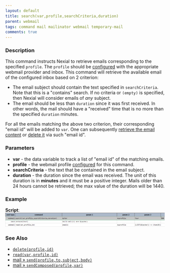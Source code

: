 ```yaml
---
layout: default
title: search(var,profile,searchCriteria,duration)
parent: webmail
tags: command mail mailinator webmail temporary-mail
comments: true
---
```


### Description
This command instructs Nexial to retrieve emails corresponding to the specified `profile`. The `profile` should be 
[configured](index#webmail-configuration-settings) with the appropriate webmail provider and inbox. This command
will retrieve the available email of the configured inbox based on 2 criterion:
- The email subject should contain the text specified in `searchCriteria`. Note that this is a "contains" search. If
  no criteria or `(empty)` is specified, then Nexial will consider emails of _any_ subject.
- The email should be less than `duration` since it was first received. In other words, the mail should have a 
  "received" time that is no more than the specified `duration` minutes.

For all the emails matching the above two criterion, their corresponding "email id" will be added to `var`. One can 
subsequently [retrieve the email content](read(var,profile,id)) or [delete it](delete(profile,id)) via such "email id".


### Parameters
- **var** - the data variable to track a list of "email id" of the matching emails.
- **profile** - the webmail profile [configured](index#webmail-configuration-settings) for this command.
- **searchCriteria** - the text that be contained in the email subject.
- **duration** - the duration since the email was received. The unit of this duration is in **minutes** and it must be 
  a positive integer. Mails older than 24 hours cannot be retrieved; the max value of the duration will be 1440. 


### Example
**Script**:<br/>
![](image/search_01.png)
<br/>


### See Also
- [`delete(profile,id)`](delete(profile,id))
- [`read(var,profile,id)`](read(var,profile,id))
- [mail &raquo; `send(profile,to,subject,body)`](../mail/send(profile,to,subject,body))
- [mail &raquo; `sendComposed(profile,var)`](../mail/sendComposed(profile,var))
